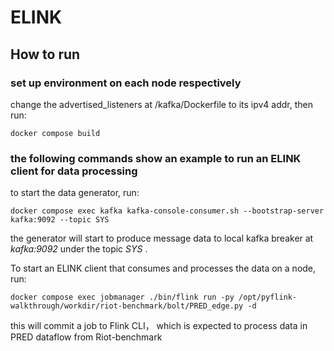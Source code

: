 # ELINK
## How to run
### set up environment on each node respectively
change the advertised_listeners at /kafka/Dockerfile to its ipv4 addr, then run:
```
docker compose build
```

### the following commands show an example to run an ELINK client for data processing
to start the data generator, run:
```
docker compose exec kafka kafka-console-consumer.sh --bootstrap-server kafka:9092 --topic SYS
```

the generator will start to produce message data to local kafka breaker at _kafka:9092_ under the topic _SYS_ .

To start an ELINK client that consumes and processes the data on a node, run:
```
docker compose exec jobmanager ./bin/flink run -py /opt/pyflink-walkthrough/workdir/riot-benchmark/bolt/PRED_edge.py -d
```
this will commit a job to Flink CLI， which is expected to process data in PRED dataflow from Riot-benchmark
